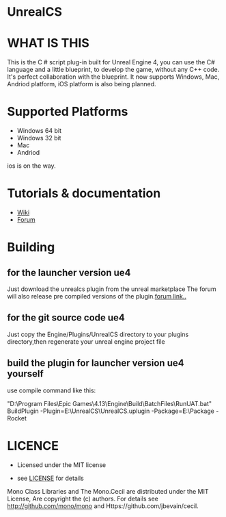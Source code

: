 # UnrealCS

# WHAT IS THIS

This is the C # script plug-in built for Unreal Engine 4, you can use the C# language and a little blueprint, to develop the game, without any C++ 
code. It's perfect collaboration with the blueprint. It now supports Windows, Mac, Andriod platform, iOS platform is also being planned.

# Supported Platforms

- Windows 64 bit
- Windows 32 bit
- Mac
- Andriod

ios is on the way.

# Tutorials & documentation

- [Wiki](https://github.com/xiongfang/UnrealCS/wiki)
- [Forum](http://www.unrealcs.com)

# Building

## for the  launcher version ue4 

Just download the unrealcs plugin from  the unreal marketplace
The forum will also release pre compiled versions of the plugin.[forum link..](http://www.unrealcs.com/read.php?tid=1)

## for the git source code ue4

Just copy the Engine/Plugins/UnrealCS directory to your plugins directory,then regenerate your unreal engine project file

## build the plugin for launcher version ue4 yourself

use compile command like this:

"D:\Program Files\Epic Games\4.13\Engine\Build\BatchFiles\RunUAT.bat" BuildPlugin -Plugin=E:\UnrealCS\UnrealCS.uplugin -Package=E:\Package -Rocket

# LICENCE

- Licensed under the MIT license

- see [LICENSE](https://github.com/xiongfang/UnrealCS/blob/master/LICENSE) for details


Mono Class Libraries and The Mono.Cecil are distributed under the MIT License,
Are copyright the (c) authors. For details see http://github.com/mono/mono and
 Https://github.com/jbevain/cecil.